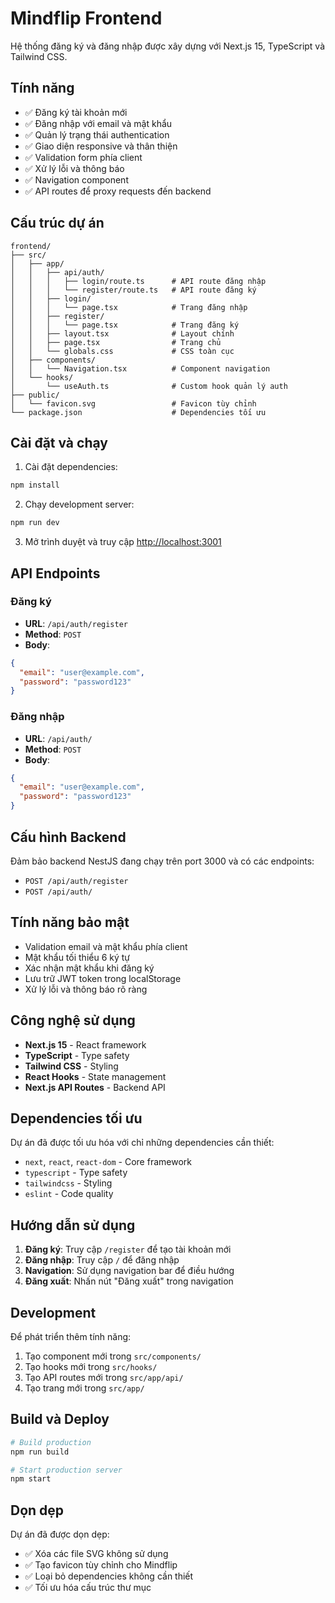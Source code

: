 # Mindflip Frontend

Hệ thống đăng ký và đăng nhập được xây dựng với Next.js 15, TypeScript và Tailwind CSS.

## Tính năng

- ✅ Đăng ký tài khoản mới
- ✅ Đăng nhập với email và mật khẩu
- ✅ Quản lý trạng thái authentication
- ✅ Giao diện responsive và thân thiện
- ✅ Validation form phía client
- ✅ Xử lý lỗi và thông báo
- ✅ Navigation component
- ✅ API routes để proxy requests đến backend

## Cấu trúc dự án

```
frontend/
├── src/
│   ├── app/
│   │   ├── api/auth/
│   │   │   ├── login/route.ts      # API route đăng nhập
│   │   │   └── register/route.ts   # API route đăng ký
│   │   ├── login/
│   │   │   └── page.tsx            # Trang đăng nhập
│   │   ├── register/
│   │   │   └── page.tsx            # Trang đăng ký
│   │   ├── layout.tsx              # Layout chính
│   │   ├── page.tsx                # Trang chủ
│   │   └── globals.css             # CSS toàn cục
│   ├── components/
│   │   └── Navigation.tsx          # Component navigation
│   └── hooks/
│       └── useAuth.ts              # Custom hook quản lý auth
├── public/
│   └── favicon.svg                 # Favicon tùy chỉnh
└── package.json                    # Dependencies tối ưu
```

## Cài đặt và chạy

1. Cài đặt dependencies:
```bash
npm install
```

2. Chạy development server:
```bash
npm run dev
```

3. Mở trình duyệt và truy cập [http://localhost:3001](http://localhost:3001)

## API Endpoints

### Đăng ký
- **URL**: `/api/auth/register`
- **Method**: `POST`
- **Body**:
```json
{
  "email": "user@example.com",
  "password": "password123"
}
```

### Đăng nhập
- **URL**: `/api/auth/`
- **Method**: `POST`
- **Body**:
```json
{
  "email": "user@example.com",
  "password": "password123"
}
```

## Cấu hình Backend

Đảm bảo backend NestJS đang chạy trên port 3000 và có các endpoints:
- `POST /api/auth/register`
- `POST /api/auth/`

## Tính năng bảo mật

- Validation email và mật khẩu phía client
- Mật khẩu tối thiểu 6 ký tự
- Xác nhận mật khẩu khi đăng ký
- Lưu trữ JWT token trong localStorage
- Xử lý lỗi và thông báo rõ ràng

## Công nghệ sử dụng

- **Next.js 15** - React framework
- **TypeScript** - Type safety
- **Tailwind CSS** - Styling
- **React Hooks** - State management
- **Next.js API Routes** - Backend API

## Dependencies tối ưu

Dự án đã được tối ưu hóa với chỉ những dependencies cần thiết:
- `next`, `react`, `react-dom` - Core framework
- `typescript` - Type safety
- `tailwindcss` - Styling
- `eslint` - Code quality

## Hướng dẫn sử dụng

1. **Đăng ký**: Truy cập `/register` để tạo tài khoản mới
2. **Đăng nhập**: Truy cập `/` để đăng nhập
3. **Navigation**: Sử dụng navigation bar để điều hướng
4. **Đăng xuất**: Nhấn nút "Đăng xuất" trong navigation

## Development

Để phát triển thêm tính năng:

1. Tạo component mới trong `src/components/`
2. Tạo hooks mới trong `src/hooks/`
3. Tạo API routes mới trong `src/app/api/`
4. Tạo trang mới trong `src/app/`

## Build và Deploy

```bash
# Build production
npm run build

# Start production server
npm start
```

## Dọn dẹp

Dự án đã được dọn dẹp:
- ✅ Xóa các file SVG không sử dụng
- ✅ Tạo favicon tùy chỉnh cho Mindflip
- ✅ Loại bỏ dependencies không cần thiết
- ✅ Tối ưu hóa cấu trúc thư mục

